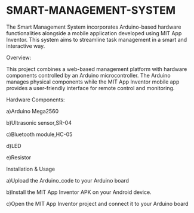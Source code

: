 # SMART-MANAGEMENT-SYSTEM
The Smart Management System incorporates Arduino-based hardware functionalities alongside a mobile application developed using MIT App Inventor. This system aims to streamline task management in a smart and interactive way.

Overview:

This project combines a web-based management platform with hardware components controlled by an Arduino microcontroller. The Arduino manages physical components while the MIT App Inventor mobile app provides a user-friendly interface for remote control and monitoring.

Hardware Components:

a)Arduino Mega2560

b)Ultrasonic sensor,SR-04

c)Bluetooth module,HC-05

d)LED

e)Resistor

Installation & Usage

a)Upload the Arduino_code to your Arduino board

b)Install the MIT App Inventor APK on your Android device.

c)Open the MIT App Inventor project and connect it to your Arduino board
